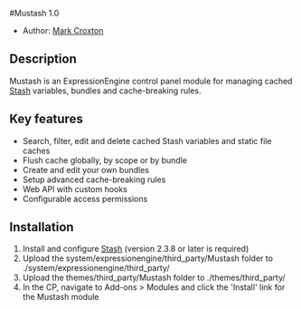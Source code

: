#Mustash 1.0

* Author: [Mark Croxton](http://hallmark-design.co.uk/)

## Description

Mustash is an ExpressionEngine control panel module for managing cached [Stash](https://github.com/croxton/Stash) variables, bundles and cache-breaking rules.

## Key features
* Search, filter, edit and delete cached Stash variables and static file caches
* Flush cache globally, by scope or by bundle
* Create and edit your own bundles
* Setup advanced cache-breaking rules
* Web API with custom hooks
* Configurable access permissions


## Installation
1. Install and configure [Stash](https://github.com/croxton/Stash/wiki/Installing-%26-upgrading) (version 2.3.8 or later is required)
2. Upload the system/expressionengine/third_party/Mustash folder to ./system/expressionengine/third_party/
3. Upload the themes/third_party/Mustash folder to ./themes/third_party/
4. In the CP, navigate to Add-ons > Modules and click the 'Install' link for the Mustash module
